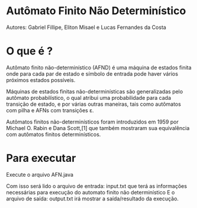 # Autômato Finito Não Determinístico

Autores: Gabriel Fillipe, Eliton Misael e Lucas Fernandes da Costa

# O que é ?
  Autômato finito não-determinístico (AFND) é uma máquina de estados finita onde 
para cada par de estado e símbolo de entrada pode haver vários próximos estados possíveis.
 
  Máquinas de estados finitas não-determinísticas são generalizadas pelo autômato probabilístico, o qual atribui uma probabilidade para cada transição de estado, e por várias outras maneiras, tais como autômatos com pilha e AFNs com transições ε.

  Autômatos finitos não-determinísticos foram introduzidos em 1959 por Michael O. Rabin e Dana Scott,[1] que também mostraram sua equivalência com autômatos finitos determinísticos.
 
# Para executar

Execute o arquivo AFN.java

Com isso será lido o arquivo de entrada: input.txt que terá as informações necessárias para execução do automato finito não determinístico
E o arquivo de saída: output.txt irá mostrar a saída/resultado da execução.
